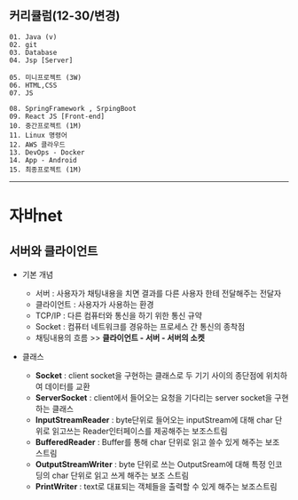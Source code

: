 ## 커리큘럼(12-30/변경)
```
01. Java (v)
02. git 
03. Database
04. Jsp [Server]

05. 미니프로젝트 (3W)
06. HTML,CSS  
07. JS

08. SpringFramework , SrpingBoot
09. React JS [Front-end]
10. 중간프로젝트 (1M)
11. Linux 명령어
12. AWS 클라우드
13. DevOps - Docker
14. App - Android
15. 최종프로젝트 (1M)
```
---

# 자바net
## 서버와 클라이언트
+ 기본 개념    
    + 서버
        : 사용자가 채팅내용을 치면 결과를 다른 사용자 한테 전달해주는 전달자 
    + 클라이언트
        : 사용자가 사용하는 환경
    + TCP/IP
        : 다른 컴퓨터와 통신을 하기 위한 통신 규약
    + Socket
        : 컴퓨터 네트워크를 경유하는 프로세스 간 통신의 종착점
    + 채팅내용의 흐름 >>  **클라이언트 - 서버 - 서버의 소켓**

+ 클래스
    + **Socket**
        : client socket을 구현하는 클래스로 두 기기 사이의 종단점에 위치하여 데이터를 교환
    + **ServerSocket**
        : client에서 들어오는 요청을 기다리는 server socket을 구현하는 클래스
    + **InputStreamReader**
        : byte단위로 들어오는 inputStream에 대해 char 단위로 읽고쓰는 Reader인터페이스를 제공해주는 보조스트림
    + **BufferedReader**
        : Buffer를 통해 char 단위로 읽고 쓸수 있게 해주는 보조 스트림
    + **OutputStreamWriter**
        : byte 단위로 쓰는 OutputSream에 대해 특정 인코딩의 char 단위로 읽고 쓰게 해주는 보조 스트림
    + **PrintWriter**
        : text로 대표되는 객체들을 출력할 수 있게 해주는 보조스트림
